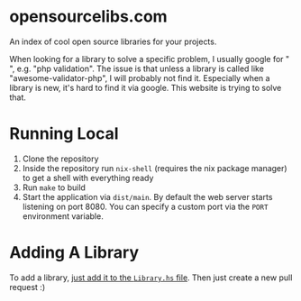 # opensourcelibs.com
An index of cool open source libraries for your projects.

When looking for a library to solve a specific problem, I usually google for "<the platform> <the problem>", e.g. "php validation". The issue is that unless a library is called like "awesome-validator-php", I will probably not find it. Especially when a library is new, it's hard to find it via google. This website is trying to solve that.

# Running Local
1. Clone the repository
2. Inside the repository run `nix-shell` (requires the nix package manager) to get a shell with everything ready
3. Run `make` to build
4. Start the application via `dist/main`. By default the web server starts listening on port 8080. You can specify a custom port via the `PORT` environment variable.

# Adding A Library
To add a library, [just add it to the `Library.hs` file](https://github.com/mpscholten/opensourcelibs.com/edit/master/src/Library.hs#L31). Then just create a new pull request :)
